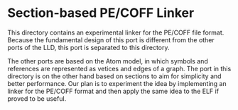 Section-based PE/COFF Linker
============================

This directory contains an experimental linker for the PE/COFF file
format. Because the fundamental design of this port is different from
the other ports of the LLD, this port is separated to this directory.

The other ports are based on the Atom model, in which symbols and
references are represented as vetices and edges of a graph. The port
in this directory is on the other hand based on sections to aim for
simplicity and better performance. Our plan is to experiment the idea
by implementing an linker for the PE/COFF format and then apply the
same idea to the ELF if proved to be useful.
